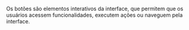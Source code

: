 Os botões são elementos interativos da interface, que permitem que os usuários acessem funcionalidades, executem ações ou naveguem pela interface.
